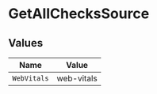 # GetAllChecksSource


## Values

| Name        | Value       |
| ----------- | ----------- |
| `WebVitals` | web-vitals  |